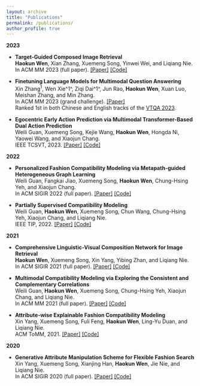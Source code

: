 ```yaml
---
layout: archive
title: "Publications"
permalink: /publications/
author_profile: true
---
```


**2023**
  - **Target-Guided Composed Image Retrieval**   
    **Haokun Wen**, Xian Zhang, Xuemeng Song, Yinwei Wei, and Liqiang Nie.    
    In ACM MM 2023 (full paper). [[Paper]](https://arxiv.org/pdf/2309.01366.pdf) [[Code]](https://anosite.wixsite.com/tg-cir)

  - **Finetuning Language Models for Multimodal Question Answering**  
    Xin Zhang$^1$, Wen Xie^1^, Ziqi Dai^1^, Jun Rao, **Haokun Wen**, Xuan Luo, Meishan Zhang, and Min Zhang.  
    In ACM MM 2023 (grand challenge). [[Paper]](http://haokunwen.github.io/files/acmmm2023_grandchallenge.pdf)  
    Ranked 1st in both Chinese and English tracks of the [VTQA 2023](https://visual-text-QA.github.io/).  

  - **Egocentric Early Action Prediction via Multimodal Transformer-Based Dual Action Prediction**    
    Weili Guan, Xuemeng Song, Kejie Wang, **Haokun Wen**, Hongda Ni, Yaowei Wang, and Xiaojun Chang.   
    IEEE TCSVT, 2023. [[Paper]](http://haokunwen.github.io/files/tcsvt2023.pdf) [[Code]](https://trace729.wixsite.com/trace)  

**2022**
  - **Personalized Fashion Compatibility Modeling via Metapath-guided Heterogeneous Graph Learning**  
    Weili Guan, Fangkai Jiao, Xuemeng Song, **Haokun Wen**, Chung-Hsing Yeh, and Xiaojun Chang.    
    In ACM SIGIR 2022 (full paper). [[Paper]](http://haokunwen.github.io/files/acmsigir2022.pdf) [[Code]](https://anosite.wixsite.com/pfcm)  

  - **Partially Supervised Compatibility Modeling**  
    Weili Guan, **Haokun Wen**, Xuemeng Song, Chun Wang, Chung-Hsing Yeh, Xiaojun Chang, and Liqiang Nie.  
    IEEE TIP, 2022. [[Paper]](http://haokunwen.github.io/files/tip2022.pdf) [[Code]](https://site2750.wixsite.com/ps-ocm)

**2021**
  - **Comprehensive Linguistic-Visual Composition Network for Image Retrieval**  
    **Haokun Wen**, Xuemeng Song, Xin Yang, Yibing Zhan, and Liqiang Nie.  
    In ACM SIGIR 2021 (full paper). [[Paper]](http://haokunwen.github.io/files/acmsigir2021.pdf) [[Code]](https://site2750.wixsite.com/clvcnet)

  - **Multimodal Compatibility Modeling via Exploring the Consistent and Complementary Correlations**  
    Weili Guan, **Haokun Wen**, Xuemeng Song, Chung-Hsing Yeh, Xiaojun Chang, and Liqiang Nie.  
    In ACM MM 2021 (full paper). [[Paper]](http://haokunwen.github.io/files/acmmm2021.pdf) [[Code]](https://site2750.wixsite.com/mmocm)

  - **Attribute-wise Explainable Fashion Compatibility Modeling**  
    Xin Yang, Xuemeng Song, Fuli Feng, **Haokun Wen**, Ling-Yu Duan, and Liqiang Nie.  
    ACM ToMM, 2021. [[Paper]](http://haokunwen.github.io/files/acmtomm2021.pdf) [[Code]](https://joeyangbuer.wixsite.com/exfcm)

**2020**
  - **Generative Attribute Manipulation Scheme for Flexible Fashion Search**  
    Xin Yang, Xuemeng Song, Xianjing Han, **Haokun Wen**, Jie Nie, and Liqiang Nie.  
    In ACM SIGIR 2020 (full paper). [[Paper]](http://haokunwen.github.io/files/acmsigir2020.pdf) [[Code]](https://joeyangbuer.wixsite.com/amgan)
    




